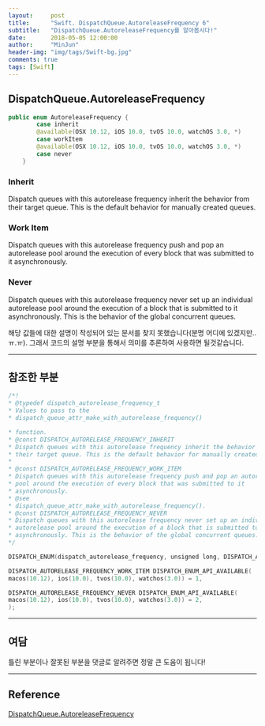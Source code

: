 ```yaml
---
layout:     post
title:      "Swift. DispatchQueue.AutoreleaseFrequency 6"
subtitle:   "DispatchQueue.AutoreleaseFrequency를 알아봅시다!"
date:       2018-05-05 12:00:00
author:     "MinJun"
header-img: "img/tags/Swift-bg.jpg"
comments: true 
tags: [Swift]
---
```


## DispatchQueue.AutoreleaseFrequency

```swift
public enum AutoreleaseFrequency {
        case inherit
        @available(OSX 10.12, iOS 10.0, tvOS 10.0, watchOS 3.0, *)
        case workItem
        @available(OSX 10.12, iOS 10.0, tvOS 10.0, watchOS 3.0, *)
        case never
    }
```
 
### Inherit

Dispatch queues with this autorelease frequency inherit the behavior from their target queue. This is the default behavior for manually created queues.

### Work Item 

Dispatch queues with this autorelease frequency push and pop an autorelease pool around the execution of every block that was submitted to it asynchronously.

### Never 

Dispatch queues with this autorelease frequency never set up an individual autorelease pool around the execution of a block that is submitted to it asynchronously. This is the behavior of the global concurrent queues.

해당 값들에 대한 설명이 작성되어 있는 문서를 찾지 못했습니다(분명 어디에 있겠지만..ㅠ.ㅠ). 그래서 코드의 설명 부분을 통해서 의미를 추론하여 사용하면 될것같습니다.

---

## 참조한 부분

```swift
/*!
* @typedef dispatch_autorelease_frequency_t
* Values to pass to the 
* dispatch_queue_attr_make_with_autorelease_frequency()

* function.
* @const DISPATCH_AUTORELEASE_FREQUENCY_INHERIT
* Dispatch queues with this autorelease frequency inherit the behavior from
* their target queue. This is the default behavior for manually created queues.
*
* @const DISPATCH_AUTORELEASE_FREQUENCY_WORK_ITEM
* Dispatch queues with this autorelease frequency push and pop an autorelease
* pool around the execution of every block that was submitted to it
* asynchronously.
* @see
* dispatch_queue_attr_make_with_autorelease_frequency().
* @const DISPATCH_AUTORELEASE_FREQUENCY_NEVER
* Dispatch queues with this autorelease frequency never set up an individual
* autorelease pool around the execution of a block that is submitted to it
* asynchronously. This is the behavior of the global concurrent queues.
*/

DISPATCH_ENUM(dispatch_autorelease_frequency, unsigned long, DISPATCH_AUTORELEASE_FREQUENCY_INHERIT DISPATCH_ENUM_API_AVAILABLE(macos(10.12), ios(10.0), tvos(10.0), watchos(3.0)) = 0,

DISPATCH_AUTORELEASE_FREQUENCY_WORK_ITEM DISPATCH_ENUM_API_AVAILABLE(
macos(10.12), ios(10.0), tvos(10.0), watchos(3.0)) = 1,

DISPATCH_AUTORELEASE_FREQUENCY_NEVER DISPATCH_ENUM_API_AVAILABLE(
macos(10.12), ios(10.0), tvos(10.0), watchos(3.0)) = 2,
);
```

---

## 여담

틀린 부분이나 잘못된 부분을 댓글로 알려주면 정말 큰 도움이 됩니다!

---


## Reference 

[DispatchQueue.AutoreleaseFrequency](https://developer.apple.com/documentation/dispatch/dispatchqueue.autoreleasefrequency)<br>

